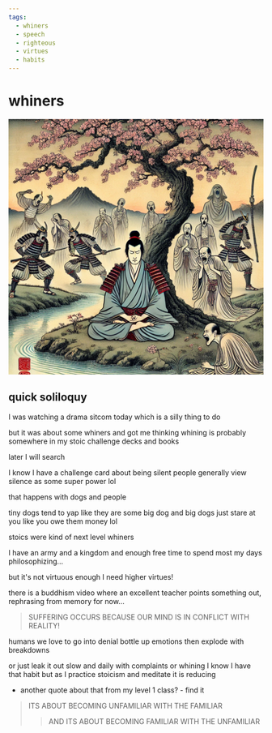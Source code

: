 ```yaml
---
tags:
  - whiners 
  - speech 
  - righteous 
  - virtues 
  - habits
---
```

# whiners

![w](images/whiners.png)

## quick soliloquy

I was watching a drama sitcom today which is a silly thing to do

but it was about some whiners and got me thinking whining is probably somewhere in my stoic challenge decks and books

later I will search

I know I have a challenge card about being silent people generally view silence as some super power lol

that happens with dogs and people

tiny dogs tend to yap like they are some big dog and big dogs just stare at you like you owe them money lol

stoics were kind of next level whiners

I have an army and a kingdom and enough free time to spend most my days philosophizing...

but it's not virtuous enough I need higher virtues!

there is a buddhism video where an excellent teacher points something out, rephrasing from memory for now...

> SUFFERING OCCURS BECAUSE OUR MIND IS IN CONFLICT WITH REALITY!

humans we love to go into denial bottle up emotions then explode with breakdowns

or just leak it out slow and daily with complaints or whining I know I have that habit but as I practice stoicism and meditate it is reducing

- another quote about that from my level 1 class? - find it

> ITS ABOUT BECOMING UNFAMILIAR WITH THE FAMILIAR
>> AND ITS ABOUT BECOMING FAMILIAR WITH THE UNFAMILIAR
